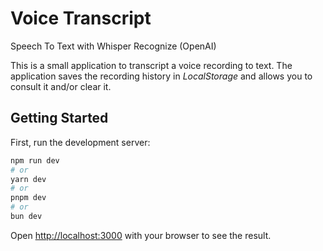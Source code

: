 # Voice Transcript
Speech To Text with Whisper Recognize (OpenAI)

This is a small application to transcript a voice recording to text. 
The application saves the recording history in *LocalStorage* and allows you to consult it and/or clear it.


## Getting Started

First, run the development server:

```bash
npm run dev
# or
yarn dev
# or
pnpm dev
# or
bun dev
```

Open [http://localhost:3000](http://localhost:3000) with your browser to see the result.

